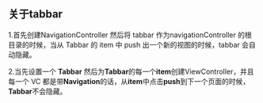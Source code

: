 ## 关于tabbar

1.首先创建NavigationController 然后将 tabbar 作为navigationController 的根目录的时候，当从 Tabbar 的 item 中 push 出一个新的视图的时候，tabbar 会自动隐藏。

2.当先设置一个 **Tabbar** 然后为**Tabbar**的每一个**item**创建ViewController，并且每一个 VC 都是带**Navigation**的话，从**item**中点击**push**到下一个页面的时候，**Tabbar**不会隐藏。
